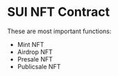 # SUI NFT Contract

These are most important functions:
- Mint NFT
- Airdrop NFT
- Presale NFT
- Publicsale NFT
